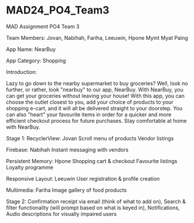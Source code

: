 # MAD24_PO4_Team3
MAD Assignment PO4 Team 3

Team Members:
Jovan,
Nabihah,
Fariha,
Leeuwin,
Hpone Myint Myat Paing

App Name: NearBuy

App Category: Shopping

Introduction:

Lazy to go down to the nearby supermarket to buy groceries? Well, look no further, or rather, look "nearbuy" to our app, NearBuy.
With NearBuy, you can get your groceries without leaving your house!
With this app, you can choose the outlet closest to you, add your choice of products to your shopping e-cart, and it will all be delivered straight to your doorstep.
You can also "heart" your favourite items in order for a quicker and more efficient checkout process for future purchases.
Stay comfortable at home with NearBuy.

Stage 1: 
RecyclerView: Jovan
Scroll menu of products
Vendor listings

Firebase: Nabihah
Instant messaging with vendors

Persistent Memory: Hpone
Shopping cart & checkout
Favourite listings
Loyalty programme

Responsive Layout: Leeuwin
User registration & profile creation

Multimedia: Fariha
Image gallery of food products



Stage 2:
Confirmation receipt via email (think of what to add on),
Search & filter functionality (will prompt based on what is keyed in),
Notifications,
Audio descriptions for visually impaired users
